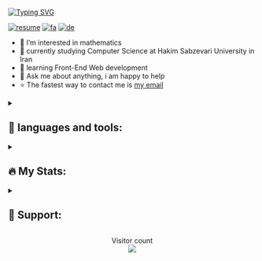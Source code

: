 [![Typing SVG](https://readme-typing-svg.demolab.com?font=Fira+Code&weight=600&size=30&pause=1000&color=0EF71F&width=435&lines=%F0%9F%91%8B+Hi%2C+I'm+Ali!;I+love+AI+%E2%9D%A4%EF%B8%8F;Junior+Front-End+Dev.;Always+learning+%F0%9F%A4%96)](https://git.io/typing-svg)

[![resume](https://img.shields.io/badge/download-resume-blue.svg)](https://github.com/EnAnsari/EnAnsari/releases/download/0/ansari-resume.pdf)
[![fa](https://img.shields.io/badge/language-Persian-red.svg)](https://github.com/EnAnsari/EnAnsari)
[![de](https://img.shields.io/badge/language-Deutsch-yellow.svg)](https://github.com/EnAnsari/EnAnsari)

- 👀 I’m interested in mathematics
- 🏫 currently studying Computer Science at Hakim Sabzevari University in Iran
- 🌱 learning Front-End Web development
- 💬 Ask me about anything, i am happy to help
- ⭐ The fastest way to contact me is <a href="mailto:AliGhanbariCs@gmail.com">my email</a>

<details>
  <summary> <h2> 🚀 languages and tools:</h2> </summary>

<p align="left">
  <img src="https://cdn.jsdelivr.net/gh/devicons/devicon/icons/vscode/vscode-original.svg" alt="vscode" width="45" height="45" />
  <img src="https://cdn.jsdelivr.net/gh/devicons/devicon/icons/python/python-original.svg" alt="python" width="45" height="45" />
  <img src="https://cdn.jsdelivr.net/gh/devicons/devicon/icons/numpy/numpy-original.svg" alt="numpy" width="45" height="45" />
  <img src="https://cdn.jsdelivr.net/gh/devicons/devicon/icons/pycharm/pycharm-original.svg" alt="pycharm" width="45" height="45" />
  <img src="https://cdn.jsdelivr.net/gh/devicons/devicon/icons/c/c-original.svg" alt="c" width="45" height="45" />
  <img src="https://cdn.jsdelivr.net/gh/devicons/devicon/icons/cplusplus/cplusplus-original.svg" alt="c++" width="45" height="45" />
  <img src="https://cdn.jsdelivr.net/gh/devicons/devicon/icons/jupyter/jupyter-original.svg" alt="jupyter" width="45" height="45" />
  <img src="https://cdn.jsdelivr.net/gh/devicons/devicon/icons/pandas/pandas-original.svg" alt="pandas" width="45" height="45" />
  <img src="https://cdn.jsdelivr.net/gh/devicons/devicon/icons/qt/qt-original.svg" alt="qt" width="45" height="45" />
  <img src="https://cdn.jsdelivr.net/gh/devicons/devicon/icons/vim/vim-original.svg" alt="vim" width="45" height="45" />
  <img src="https://cdn.jsdelivr.net/gh/devicons/devicon/icons/html5/html5-original.svg" alt="html5" width="45" height="45" />
  <img src="https://cdn.jsdelivr.net/gh/devicons/devicon/icons/figma/figma-original.svg" alt="figma" width="45" height="45" />
  <!-- i love to learn these too:
  <img src="https://cdn.jsdelivr.net/gh/devicons/devicon/icons/css3/css3-original.svg" alt="css3" width="45" height="45" />
  <img src="https://cdn.jsdelivr.net/gh/devicons/devicon/icons/tensorflow/tensorflow-original.svg" alt="tensorflow" width="45" height="45" />
  <img src="https://cdn.jsdelivr.net/gh/devicons/devicon/icons/git/git-original.svg" alt="git" width="45" height="45" />
  <img src="https://cdn.jsdelivr.net/gh/devicons/devicon/icons/linux/linux-original.svg" alt="linux" width="45" height="45" />
  <img src="https://cdn.jsdelivr.net/gh/devicons/devicon/icons/anaconda/anaconda-original.svg" alt="anaconda" width="45" height="45" />
  <img src="https://cdn.jsdelivr.net/gh/devicons/devicon/icons/javascript/javascript-original.svg" alt="javascript" width="45" height="45" />
  <img src="xxx" alt="xxx" width="45" height="45" /> -->
</p>
</details>


<details>
  <summary> <h2> 🔥 My Stats: </h2> </summary>

[![GitHub Streak](http://github-readme-streak-stats.herokuapp.com?user=AliGhanbariCs&theme=transparent)](https://github.com/AliGhanbariCs)
[![GitHub Stats](https://github-readme-stats.vercel.app/api?username=AliGhanbariCs&show_icons=true&theme=transparent)](https://github.com/AliGhanbariCs)

<p align="center"> <img src="https://github-readme-stats.vercel.app/api/top-langs/?username=AliGhanbariCs&theme=transparent" alt="Top Languages">
</details>


<details>
  <summary> <h2> 🍕 Support: </h2> </summary>

If you like what I do OR want to make me happy for any reason, maybe consider buying me a coffee/tea 🥺👉👈

<p align="center"> <a href="https://www.buymeacoffee.com/AliGhanbarCs" target="_blank"><img src="https://cdn.buymeacoffee.com/buttons/v2/default-yellow.png" alt="Buy Me A Coffee" style="height: 60px !important;width: 217px !important;" ></a> <p/>
</details>


<p align="center"> 
  Visitor count<br>
  <img src="https://profile-counter.glitch.me/AliGhanbariCs/count.svg" />
</p>
